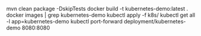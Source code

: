 mvn clean package -DskipTests
docker build -t kubernetes-demo:latest .
docker images | grep kubernetes-demo
kubectl apply -f k8s/
kubectl get all -l app=kubernetes-demo
kubectl port-forward deployment/kubernetes-demo 8080:8080
